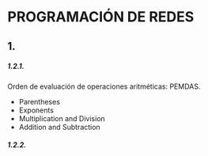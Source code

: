 # PROGRAMACIÓN DE REDES

## 1.

##### 1.2.1.
Orden de evaluación de operaciones aritméticas: PEMDAS.
  - Parentheses
  - Exponents
  - Multiplication and Division
  - Addition and Subtraction

##### 1.2.2.
